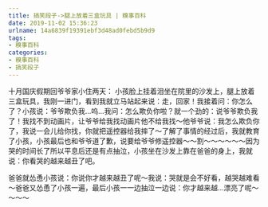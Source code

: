 ```yaml
---
title: 搞笑段子->腿上放着三盒玩具 | 糗事百科
date: 2019-11-02 15:36:23
urlname: 14a6839f19391ebf3d48ad0febd5b9d9
tags: 
- 糗事百科
categories:
- 糗事百科
- 搞笑段子
---
```

十月国庆假期回爷爷家小住两天：    小孩脸上挂着泪坐在院里的沙发上，腿上放着三盒玩具，我刚一进门，看到我就立马站起来说：走，回家！我接着问：你怎么了？小孩说：爷爷欺负我…呜…我问：怎么欺负你啦？就一个劲的：说爷爷欺负我了！我找不到动画片，让爷爷给我找动画片他不给我找～他爷爷说：我怎么欺负你了，我说一会儿给你找，你就把遥控器给我摔了～了解了事情的经过后，我就教育了小孩，小孩最后也和爷爷道了歉，说要给爷爷修遥控器～～割～～～～～～因为哭的时间长了所以平息后还是有点抽泣，小孩坐在沙发上靠在爸爸的身上，我就说：你看哭的越来越丑了吧。

爸爸就怂恿小孩说：你说你才越来越丑了呢～我说：哭就是会不好看，越哭越难看～爸爸又怂恿了小孩一遍，最后小孩一一边抽泣一边说：你才越来越…漂亮了呢～～～～


